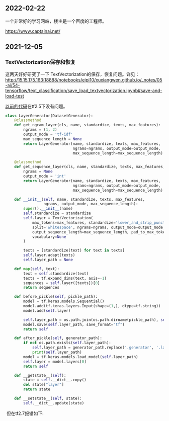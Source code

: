 

## 2022-02-22

一个非常好的学习网站，楼主是一个百度的工程师。

https://www.captainai.net/

## 2021-12-05

### TextVectorization保存和恢复

这两天好好研究了一下 TextVectorization的保存，恢复问题。详见：http://15.15.175.163:18888/notebooks/eipi10/xuxiangwen.github.io/_notes/05-ai/54-tensorflow/text_classification/save_load_textvectorization.ipynb#save-and-load-test

[以前的代码](https://github.com/xuxiangwen/qbz95/blob/master/qbz95/tf/classification/text_generator.py)在tf2.5下没有问题。

~~~python
class LayerGenerator(DatasetGenerator):
    @classmethod
    def get_ngram_layer(cls, name, standardize, texts, max_features):
        ngrams = (1, 2)
        output_mode = 'tf-idf'
        max_sequence_length = None
        return LayerGenerator(name, standardize, texts, max_features,
                              ngrams=ngrams, output_mode=output_mode,
                              max_sequence_length=max_sequence_length)

    @classmethod
    def get_sequence_layer(cls, name, standardize, texts, max_features, max_sequence_length):
        ngrams = None
        output_mode = 'int'
        return LayerGenerator(name, standardize, texts, max_features,
                              ngrams=ngrams, output_mode=output_mode,
                              max_sequence_length=max_sequence_length)

    def __init__(self, name, standardize, texts, max_features,
                 ngrams, output_mode, max_sequence_length):
        super().__init__(name)
        self.standardize = standardize
        self.layer = TextVectorization(
            max_tokens=max_features, standardize='lower_and_strip_punctuation',
            split='whitespace', ngrams=ngrams, output_mode=output_mode,
            output_sequence_length=max_sequence_length, pad_to_max_tokens=False,
            vocabulary=None
        )

        texts = [standardize(text) for text in texts]
        self.layer.adapt(texts)
        self.layer_path = None

    def map(self, text):
        text = self.standardize(text)
        texts = tf.expand_dims(text, axis=-1)
        sequences = self.layer([texts])[0]
        return sequences

    def before_pickle(self, pickle_path):
        model = tf.keras.models.Sequential()
        model.add(tf.keras.layers.Input(shape=(1,), dtype=tf.string))
        model.add(self.layer)

        self.layer_path = os.path.join(os.path.dirname(pickle_path), self.name + '.layer')
        model.save(self.layer_path, save_format="tf")
        return self

    def after_pickle(self, generator_path):
        if not os.path.exists(self.layer_path):
            self.layer_path = generator_path.replace('.generator', '.layer')
            print(self.layer_path)
        model = tf.keras.models.load_model(self.layer_path)
        self.layer = model.layers[0]
        return self

    def __getstate__(self):
        state = self.__dict__.copy()
        del state["layer"]
        return state

    def __setstate__(self, state):
        self.__dict__.update(state)
~~~

​	但在tf2.7报错如下:

~~~


~~~

